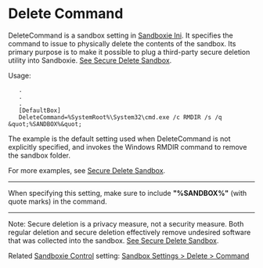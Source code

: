 # Delete Command

DeleteCommand is a sandbox setting in [Sandboxie Ini](SandboxieIni). It specifies the command to issue to physically delete the contents of the sandbox. Its primary purpose is to make it possible to plug a third-party secure deletion utility into Sandboxie. [See Secure Delete Sandbox](SeeSecureDeleteSandbox).

Usage:
```
   .
   .
   .
   [DefaultBox]
   DeleteCommand=%SystemRoot%\System32\cmd.exe /c RMDIR /s /q &quot;%SANDBOX%&quot;
```

The example is the default setting used when DeleteCommand is not explicitly specified, and invokes the Windows RMDIR command to remove the sandbox folder.

For more examples, see [Secure Delete Sandbox](SecureDeleteSandbox).

***

When specifying this setting, make sure to include **"%SANDBOX%"** (with quote marks) in the command.

***

Note: Secure deletion is a privacy measure, not a security measure. Both regular deletion and secure deletion effectively remove undesired software that was collected into the sandbox. [See Secure Delete Sandbox](SeeSecureDeleteSandbox).

Related [Sandboxie Control](SandboxieControl) setting: [Sandbox Settings > Delete > Command](DeleteSettings#command) 
